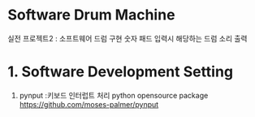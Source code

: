 Software Drum Machine
===
실전 프로젝트2 : 소프트웨어 드럼 구현
숫자 패드 입력시 해당하는 드럼 소리 출력


# 1. Software Development Setting
 1) pynput
 :키보드 인터럽트 처리 python opensource package
 https://github.com/moses-palmer/pynput
 
